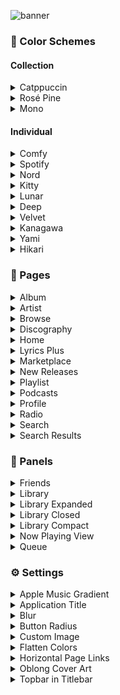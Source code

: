 ![banner](../images/banner.png)

### 🎨 Color Schemes

#### Collection

<details><summary>Catppuccin</summary>
<details><summary>🌻 Latte</summary>

![png](../images/color-schemes/catppuccin/latte.png)

</details>
<details><summary>🍨 Frappé</summary>

![png](../images/color-schemes/catppuccin/frappe.png)

</details>
<details><summary>🌺 Macchiato</summary>

![png](../images/color-schemes/catppuccin/macchiato.png)

</details>
<details><summary>🌿 Mocha</summary>

![png](../images/color-schemes/catppuccin/mocha.png)

</details></details>

<details><summary>Rosé Pine</summary>
<details><summary>Original</summary>

![png](../images/color-schemes/rose-pine/original.png)

</details>
<details><summary>Moon</summary>

![png](../images/color-schemes/rose-pine/moon.png)

</details>
<details><summary>Dawn</summary>

![png](../images/color-schemes/rose-pine/dawn.png)

</details></details>

<details><summary>Mono</summary>
<details><summary>Original</summary>

![png](../images/color-schemes/mono/mono.png)

</details>
<details><summary>Forest</summary>

![png](../images/color-schemes/mono/forest.png)

</details>
<details><summary>Neon</summary>

![png](../images/color-schemes/mono/neon.png)

</details>
<details><summary>Sakura</summary>

![png](../images/color-schemes/mono/sakura.png)

</details>
<details><summary>Sunset</summary>

![png](../images/color-schemes/mono/sunset.png)

</details>
<details><summary>Vaporwave</summary>

![png](../images/color-schemes/mono/vaporwave.png)

</details></details>

#### Individual

<details><summary>Comfy</summary>

![png](../images/color-schemes/comfy.png)

</details>
<details><summary>Spotify</summary>

![png](../images/color-schemes/spotify.png)

</details>
<details><summary>Nord</summary>

![png](../images/color-schemes/nord.png)

</details>
<details><summary>Kitty</summary>

![png](../images/color-schemes/kitty.png)

</details>
<details><summary>Lunar</summary>

![png](../images/color-schemes/lunar.png)

</details>
<details><summary>Deep</summary>

![png](../images/color-schemes/deep.png)

</details>
<details><summary>Velvet</summary>

![png](../images/color-schemes/velvet.png)

</details>
<details><summary>Kanagawa</summary>

![png](../images/color-schemes/kanagawa.png)

</details>
<details><summary>Yami</summary>

![png](../images/color-schemes/yami.png)

</details>
<details><summary>Hikari</summary>

![png](../images/color-schemes/hikari.png)

</details>

### 📑 Pages

<details><summary>Album</summary>

![png](../images/pages/album.png)

</details>

<details><summary>Artist</summary>

![png](../images/pages/artist.png)

</details>

<details><summary>Browse</summary>

![png](../images/pages/browse.png)

</details>

<details><summary>Discography</summary>

![png](../images/pages/discography.png)

</details>

<details><summary>Home</summary>

![png](../images/pages/home.png)

</details>

<details><summary>Lyrics Plus</summary>

![png](../images/pages/lyrics-plus.png)

</details>

<details><summary>Marketplace</summary>

![png](../images/pages/marketplace.png)

</details>

<details><summary>New Releases</summary>

![png](../images/pages/new-releases.png)

</details>

<details><summary>Playlist</summary>

![png](../images/pages/playlist.png)

</details>

<details><summary>Podcasts</summary>

![png](../images/pages/podcasts.png)

</details>

<details><summary>Profile</summary>

![png](../images/pages/profile.png)

</details>

<details><summary>Radio</summary>

![png](../images/pages/radio.png)

</details>

<details><summary>Search</summary>

![png](../images/pages/search.png)

</details>

<details><summary>Search Results</summary>

![png](../images/pages/search-results.png)

</details>

### 📳 Panels

<details><summary>Friends</summary>

![png](../images/panels/friends.png)

</details>

<details><summary>Library</summary>

![png](../images/panels/library.png)

</details>

<details><summary>Library Expanded</summary>

![png](../images/panels/library-expanded.png)

</details>

<details><summary>Library Closed</summary>

![png](../images/panels/library-closed.png)

</details>

<details><summary>Library Compact</summary>

![png](../images/panels/library-compact.png)

</details>

<details><summary>Now Playing View</summary>

![png](../images/panels/npv.png)

</details>

<details><summary>Queue</summary>

![png](../images/panels/queue.png)

</details>

### ⚙️ Settings

<details><summary>Apple Music Gradient</summary>

![png](../images/settings/am-blur.png)
![png](../images/settings/am-blur.png)

</details>

<details><summary>Application Title</summary>

![png](../images/settings/application-title.png)

</details>

<details><summary>Blur</summary>

![png](../images/settings/blur.png)

</details>

<details><summary>Button Radius</summary>

![png](../images/settings/button-radius.png)

</details>

<details><summary>Custom Image</summary>

![png](../images/settings/custom-image.png)

</details>

<details><summary>Flatten Colors</summary>

![png](../images/settings/flatten-colors.png)

</details>

<details><summary>Horizontal Page Links</summary>

![png](../images/settings/horizontal-pagelinks.png)

</details>

<details><summary>Oblong Cover Art</summary>

![png](../images/settings/oblong-cover-art.png)

</details>

<details><summary>Topbar in Titlebar</summary>

![png](../images/settings/topbar-in-titlebar.png)

</details>
